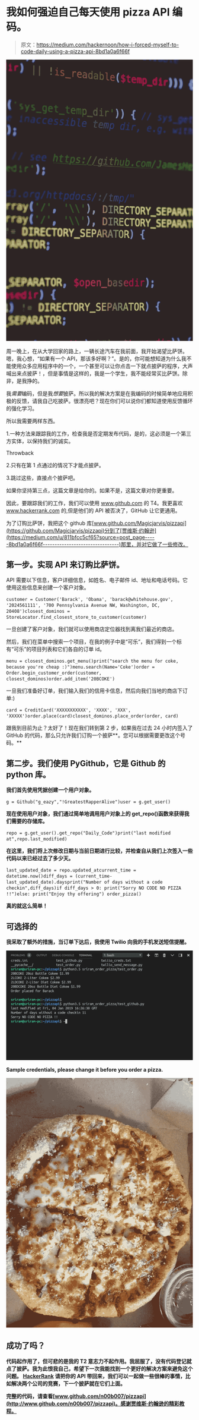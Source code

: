 # 我如何强迫自己每天使用 pizza API 编码。

> 原文：<https://medium.com/hackernoon/how-i-forced-myself-to-code-daily-using-a-pizza-api-8bd1a0a6f66f>

![](img/c96dd86566c156fdb106d528f0208a09.png)

周一晚上，在从大学回家的路上，一辆长途汽车在我前面，我开始渴望比萨饼。嗯，我心想，“如果有一个 API，那该多好啊？”。是的，你可能想知道为什么我不能使用众多应用程序中的一个，一个甚至可以让你点击一下就点披萨的程序，大声喊出来点披萨！，但是事情是这样的，我是一个学生，我不能经常买比萨饼。除非，是我挣的。

我*需要*编码，但是我*想要*披萨。所以我的解决方案是在我编码的时候简单地应用积极的反馈，请我自己吃披萨。很漂亮吧？现在你们可以说你们都知道使用反馈循环的强化学习。

所以我需要两样东西。

1.一种方法来跟踪我的工作，检查我是否定期发布代码，是的，这必须是一个第三方实体，以保持我们的诚实。

Throwback

2.只有在第 1 点通过的情况下才能点披萨。

3.跳过这些，直接点个披萨吧。

如果你坚持第三点，这篇文章是给你的。如果不是，这篇文章对你更重要。

因此，要跟踪我们的工作，我们可以使用 www.github.com 的 T4。我更喜欢 www.hackerrank.com 的,但是他们的 API 被否决了，GitHub 让它更通用。

为了订购比萨饼，我把这个 github 库[www.github.com/Magicjarvis/pizzapi](https://github.com/Magicjarvis/pizzapi)分到了[贾维斯·约翰逊](https://medium.com/u/811bfcc5cf65?source=post_page-----8bd1a0a6f66f--------------------------------)那里，并对它做了一些修改。

## 第一步。实现 API 来订购比萨饼。

API 需要以下信息，客户详细信息，如姓名、电子邮件 id、地址和电话号码。它使用这些信息来创建一个客户对象。

```
customer = Customer('Barack', 'Obama', 'barack@whitehouse.gov', '2024561111', '700 Pennsylvania Avenue NW, Washington, DC, 20408')closest_dominos = StoreLocator.find_closest_store_to_customer(customer)
```

一旦创建了客户对象，我们就可以使用商店定位器找到离我们最近的商店。

然后，我们在菜单中搜索一个项目，在我的例子中是“可乐”，我们得到一个标有“可乐”的项目列表和它们各自的订单 id。

```
menu = closest_dominos.get_menu()print("search the menu for coke, because you're cheap :)")menu.search(Name='Coke')order = Order.begin_customer_order(customer, closest_dominos)order.add_item('20BCOKE')
```

一旦我们准备好订单，我们输入我们的信用卡信息，然后向我们当地的商店下订单:)

```
card = CreditCard('XXXXXXXXXXX', 'XXXX', 'XXX', 'XXXXX')order.place(card)closest_dominos.place_order(order, card)
```

跟我到目前为止？太好了！现在我们转到第 2 步，如果我在过去 24 小时内签入了 GitHub 的代码，那么只允许我们订购一个披萨**。您可以根据需要更改这个号码。**

## **第二步。我们使用 PyGithub，它是 Github 的 python 库。**

**我们首先使用凭据创建一个用户对象。**

```
g = Github("g_eazy","!GreatestRapperAlive")user = g.get_user()
```

**现在使用用户对象，我们通过简单地调用用户对象上的 get_repo()函数来获得我们需要的存储库。**

```
repo = g.get_user().get_repo("Daily_Code")print("last modified at",repo.last_modified)
```

**在这里，我们将上次修改日期与当前日期进行比较，并检查自从我们上次签入一些代码以来已经过去了多少天。**

```
last_updated_date = repo.updated_atcurrent_time = datetime.now()diff_days = (current_time-last_updated_date).daysprint("Number of days without a code checkin",diff_days)if diff_days > 0: print("Sorry NO CODE NO PIZZA !!")else: print("Enjoy thy offering") order_pizza()
```

**真的就这么简单！**

## **可选择的**

**我采取了额外的措施，当订单下达后，我使用 Twilio 向我的手机发送短信提醒。**

**![](img/1de99826b2b12ea56a1cb16bf46dd523.png)**

**Sample credentials, please change it before you order a pizza.**

**![](img/fbc3db93c05ed99b98b7b3ef4c539cee.png)**

## **成功了吗？**

**代码起作用了，但可悲的是我的 T2 意志力不起作用。我屈服了，没有代码登记就点了披萨。我为此恨我自己，希望下一次我能找到一个更好的解决方案来避免这个问题。 [HackerRank](https://medium.com/u/d3ac51b2731c?source=post_page-----8bd1a0a6f66f--------------------------------) 请把你的 API 带回来，我们可以一起做一些很棒的事情，比如解决两个公司的竞赛，下一个披萨就在它们上面。**

**完整的代码，请查看[www.github.com/n00b007/pizzapi](http://www.github.com/n00b007/pizzapi)。感谢贾维斯·约翰逊的精彩教程。**